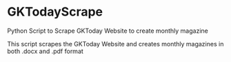 # GKTodayScrape
Python Script to Scrape GKToday Website to create monthly magazine

This script scrapes the GKToday Website and creates monthly magazines in both .docx and .pdf format

